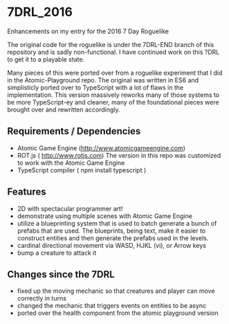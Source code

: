 # 7DRL_2016
Enhancements on my entry for the 2016 7 Day Roguelike

The original code for the roguelike is under the 7DRL-END branch of this repository and is sadly non-functional.  I have continued work on this ?DRL to get it to a playable state.

Many pieces of this were ported over from a roguelike experiment that I did in the Atomic-Playground repo.  The original was written in ES6 and simplisticly ported over to TypeScript with a lot of flaws in the implementation.  This version massively reworks many of those systems to be more TypeScript-ey and cleaner, many of the foundational pieces were brought over and rewritten accordingly.

## Requirements / Dependencies
* Atomic Game Engine (http://www.atomicgameengine.com)
* ROT.js ( http://www.rotjs.com) The version in this repo was customized to work with the Atomic Game Engine
* TypeScript compiler ( npm install typescript )

## Features
* 2D with spectacular programmer art!
* demonstrate using multiple scenes with Atomic Game Engine
* utilize a blueprinting system that is used to batch generate a bunch of prefabs that are used.  The blueprints, being text, make it easier to construct entities and then generate the prefabs used in the levels.
* cardinal directional movement via WASD, HJKL (vi), or Arrow keys
* bump a creature to attack it

## Changes since the 7DRL
* fixed up the moving mechanic so that creatures and player can move correctly in turns
* changed the mechanic that triggers events on entities to be async
* ported over the health component from the atomic playground version
